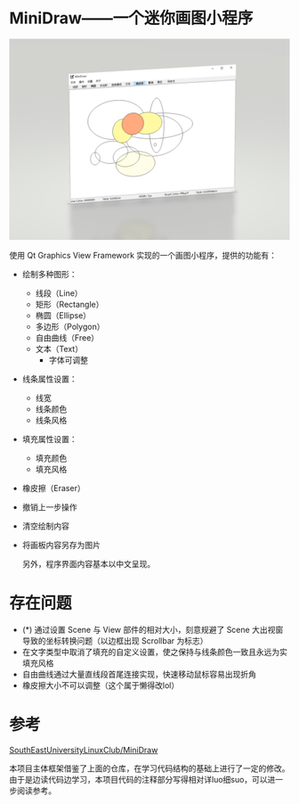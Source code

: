 # MiniDraw——一个迷你画图小程序

![](./interface.png)


使用 Qt Graphics View Framework 实现的一个画图小程序，提供的功能有：

- 绘制多种图形：

  - 线段（Line）
  - 矩形（Rectangle）
  - 椭圆（Ellipse）
  - 多边形（Polygon）
  - 自由曲线（Free）
  - 文本（Text）
    - 字体可调整

- 线条属性设置：

  - 线宽
  - 线条颜色
  - 线条风格

- 填充属性设置：

  - 填充颜色
  - 填充风格

- 橡皮擦（Eraser）

- 撤销上一步操作

- 清空绘制内容

- 将画板内容另存为图片

  另外，程序界面内容基本以中文呈现。

# 存在问题

- (*) 通过设置 Scene 与 View 部件的相对大小，刻意规避了 Scene 大出视窗导致的坐标转换问题（以边框出现 Scrollbar 为标志）
- 在文字类型中取消了填充的自定义设置，使之保持与线条颜色一致且永远为实填充风格
- 自由曲线通过大量直线段首尾连接实现，快速移动鼠标容易出现折角
- 橡皮擦大小不可以调整（这个属于懒得改lol）

# 参考

[SouthEastUniversityLinuxClub/MiniDraw](https://github.com/SouthEastUniversityLinuxClub/MiniDraw)

本项目主体框架借鉴了上面的仓库，在学习代码结构的基础上进行了一定的修改。由于是边读代码边学习，本项目代码的注释部分写得相对详luo细suo，可以进一步阅读参考。